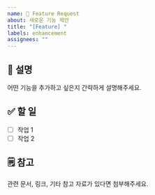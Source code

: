 ```yaml
---
name: 🚀 Feature Request
about: 새로운 기능 제안
title: "[Feature] "
labels: enhancement
assignees: ""
---
```


## 🧩 설명

어떤 기능을 추가하고 싶은지 간략하게 설명해주세요.

## ✅ 할 일

- [ ] 작업 1
- [ ] 작업 2

## 🗒️ 참고

관련 문서, 링크, 기타 참고 자료가 있다면 첨부해주세요.
